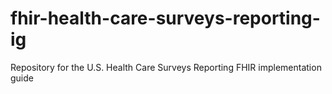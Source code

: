 # fhir-health-care-surveys-reporting-ig
Repository for the U.S. Health Care Surveys Reporting FHIR implementation guide
